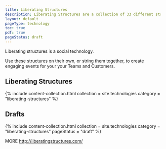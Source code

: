 ```yaml
---
title: Liberating Structures
description: Liberating Structures are a collection of 33 different structures that can be strung together to create engaging experiences for participants.
layout: default
pageType: technology
toc: true
pdf: true
pageStatus: draft
---
```


Liberating structures is a social technology.

Use these structures on their own, or string them together, to create engaging events for your your Teams and Customers.

## Liberating Structures

{% include content-collection.html collection = site.technologies category = "liberating-structures" %}   

## Drafts

{% include content-collection.html collection = site.technologies category = "liberating-structures" pageStatus = "draft"  %}   


MORE
http://liberatingstructures.com/
